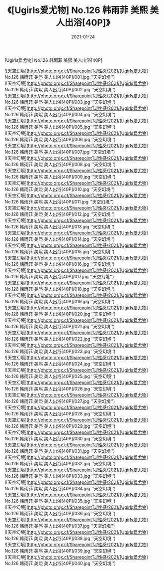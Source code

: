 ﻿---
layout: post
title:  《[Ugirls爱尤物] No.126 韩雨菲 美熙 美人出浴[40P]》
date:   2021-01-24
img: http://photo.orgx.cf/SharepointTJ/性感/2021/[Ugirls爱尤物] No.126 韩雨菲 美熙 美人出浴[40P]/000.jpg
categories: [美女, 性感, 泳衣]
---

[Ugirls爱尤物] No.126 韩雨菲 美熙 美人出浴[40P]



![天空幻境](http://photo.orgx.cf/SharepointTJ/性感/2021/[Ugirls爱尤物] No.126 韩雨菲 美熙 美人出浴[40P]/001.jpg ''天空幻境'') <br>
![天空幻境](http://photo.orgx.cf/SharepointTJ/性感/2021/[Ugirls爱尤物] No.126 韩雨菲 美熙 美人出浴[40P]/002.jpg ''天空幻境'') <br>
![天空幻境](http://photo.orgx.cf/SharepointTJ/性感/2021/[Ugirls爱尤物] No.126 韩雨菲 美熙 美人出浴[40P]/003.jpg ''天空幻境'') <br>
![天空幻境](http://photo.orgx.cf/SharepointTJ/性感/2021/[Ugirls爱尤物] No.126 韩雨菲 美熙 美人出浴[40P]/004.jpg ''天空幻境'') <br>
![天空幻境](http://photo.orgx.cf/SharepointTJ/性感/2021/[Ugirls爱尤物] No.126 韩雨菲 美熙 美人出浴[40P]/005.jpg ''天空幻境'') <br>
![天空幻境](http://photo.orgx.cf/SharepointTJ/性感/2021/[Ugirls爱尤物] No.126 韩雨菲 美熙 美人出浴[40P]/006.jpg ''天空幻境'') <br>
![天空幻境](http://photo.orgx.cf/SharepointTJ/性感/2021/[Ugirls爱尤物] No.126 韩雨菲 美熙 美人出浴[40P]/007.jpg ''天空幻境'') <br>
![天空幻境](http://photo.orgx.cf/SharepointTJ/性感/2021/[Ugirls爱尤物] No.126 韩雨菲 美熙 美人出浴[40P]/008.jpg ''天空幻境'') <br>
![天空幻境](http://photo.orgx.cf/SharepointTJ/性感/2021/[Ugirls爱尤物] No.126 韩雨菲 美熙 美人出浴[40P]/009.jpg ''天空幻境'') <br>
![天空幻境](http://photo.orgx.cf/SharepointTJ/性感/2021/[Ugirls爱尤物] No.126 韩雨菲 美熙 美人出浴[40P]/010.jpg ''天空幻境'') <br>
![天空幻境](http://photo.orgx.cf/SharepointTJ/性感/2021/[Ugirls爱尤物] No.126 韩雨菲 美熙 美人出浴[40P]/011.jpg ''天空幻境'') <br>
![天空幻境](http://photo.orgx.cf/SharepointTJ/性感/2021/[Ugirls爱尤物] No.126 韩雨菲 美熙 美人出浴[40P]/012.jpg ''天空幻境'') <br>
![天空幻境](http://photo.orgx.cf/SharepointTJ/性感/2021/[Ugirls爱尤物] No.126 韩雨菲 美熙 美人出浴[40P]/013.jpg ''天空幻境'') <br>
![天空幻境](http://photo.orgx.cf/SharepointTJ/性感/2021/[Ugirls爱尤物] No.126 韩雨菲 美熙 美人出浴[40P]/014.jpg ''天空幻境'') <br>
![天空幻境](http://photo.orgx.cf/SharepointTJ/性感/2021/[Ugirls爱尤物] No.126 韩雨菲 美熙 美人出浴[40P]/015.jpg ''天空幻境'') <br>
![天空幻境](http://photo.orgx.cf/SharepointTJ/性感/2021/[Ugirls爱尤物] No.126 韩雨菲 美熙 美人出浴[40P]/016.jpg ''天空幻境'') <br>
![天空幻境](http://photo.orgx.cf/SharepointTJ/性感/2021/[Ugirls爱尤物] No.126 韩雨菲 美熙 美人出浴[40P]/017.jpg ''天空幻境'') <br>
![天空幻境](http://photo.orgx.cf/SharepointTJ/性感/2021/[Ugirls爱尤物] No.126 韩雨菲 美熙 美人出浴[40P]/018.jpg ''天空幻境'') <br>
![天空幻境](http://photo.orgx.cf/SharepointTJ/性感/2021/[Ugirls爱尤物] No.126 韩雨菲 美熙 美人出浴[40P]/019.jpg ''天空幻境'') <br>
![天空幻境](http://photo.orgx.cf/SharepointTJ/性感/2021/[Ugirls爱尤物] No.126 韩雨菲 美熙 美人出浴[40P]/020.jpg ''天空幻境'') <br>
![天空幻境](http://photo.orgx.cf/SharepointTJ/性感/2021/[Ugirls爱尤物] No.126 韩雨菲 美熙 美人出浴[40P]/021.jpg ''天空幻境'') <br>
![天空幻境](http://photo.orgx.cf/SharepointTJ/性感/2021/[Ugirls爱尤物] No.126 韩雨菲 美熙 美人出浴[40P]/022.jpg ''天空幻境'') <br>
![天空幻境](http://photo.orgx.cf/SharepointTJ/性感/2021/[Ugirls爱尤物] No.126 韩雨菲 美熙 美人出浴[40P]/023.jpg ''天空幻境'') <br>
![天空幻境](http://photo.orgx.cf/SharepointTJ/性感/2021/[Ugirls爱尤物] No.126 韩雨菲 美熙 美人出浴[40P]/024.jpg ''天空幻境'') <br>
![天空幻境](http://photo.orgx.cf/SharepointTJ/性感/2021/[Ugirls爱尤物] No.126 韩雨菲 美熙 美人出浴[40P]/025.jpg ''天空幻境'') <br>
![天空幻境](http://photo.orgx.cf/SharepointTJ/性感/2021/[Ugirls爱尤物] No.126 韩雨菲 美熙 美人出浴[40P]/026.jpg ''天空幻境'') <br>
![天空幻境](http://photo.orgx.cf/SharepointTJ/性感/2021/[Ugirls爱尤物] No.126 韩雨菲 美熙 美人出浴[40P]/027.jpg ''天空幻境'') <br>
![天空幻境](http://photo.orgx.cf/SharepointTJ/性感/2021/[Ugirls爱尤物] No.126 韩雨菲 美熙 美人出浴[40P]/028.jpg ''天空幻境'') <br>
![天空幻境](http://photo.orgx.cf/SharepointTJ/性感/2021/[Ugirls爱尤物] No.126 韩雨菲 美熙 美人出浴[40P]/029.jpg ''天空幻境'') <br>
![天空幻境](http://photo.orgx.cf/SharepointTJ/性感/2021/[Ugirls爱尤物] No.126 韩雨菲 美熙 美人出浴[40P]/030.jpg ''天空幻境'') <br>
![天空幻境](http://photo.orgx.cf/SharepointTJ/性感/2021/[Ugirls爱尤物] No.126 韩雨菲 美熙 美人出浴[40P]/031.jpg ''天空幻境'') <br>
![天空幻境](http://photo.orgx.cf/SharepointTJ/性感/2021/[Ugirls爱尤物] No.126 韩雨菲 美熙 美人出浴[40P]/032.jpg ''天空幻境'') <br>
![天空幻境](http://photo.orgx.cf/SharepointTJ/性感/2021/[Ugirls爱尤物] No.126 韩雨菲 美熙 美人出浴[40P]/033.jpg ''天空幻境'') <br>
![天空幻境](http://photo.orgx.cf/SharepointTJ/性感/2021/[Ugirls爱尤物] No.126 韩雨菲 美熙 美人出浴[40P]/034.jpg ''天空幻境'') <br>
![天空幻境](http://photo.orgx.cf/SharepointTJ/性感/2021/[Ugirls爱尤物] No.126 韩雨菲 美熙 美人出浴[40P]/035.jpg ''天空幻境'') <br>
![天空幻境](http://photo.orgx.cf/SharepointTJ/性感/2021/[Ugirls爱尤物] No.126 韩雨菲 美熙 美人出浴[40P]/036.jpg ''天空幻境'') <br>
![天空幻境](http://photo.orgx.cf/SharepointTJ/性感/2021/[Ugirls爱尤物] No.126 韩雨菲 美熙 美人出浴[40P]/037.jpg ''天空幻境'') <br>
![天空幻境](http://photo.orgx.cf/SharepointTJ/性感/2021/[Ugirls爱尤物] No.126 韩雨菲 美熙 美人出浴[40P]/038.jpg ''天空幻境'') <br>
![天空幻境](http://photo.orgx.cf/SharepointTJ/性感/2021/[Ugirls爱尤物] No.126 韩雨菲 美熙 美人出浴[40P]/039.jpg ''天空幻境'') <br>
![天空幻境](http://photo.orgx.cf/SharepointTJ/性感/2021/[Ugirls爱尤物] No.126 韩雨菲 美熙 美人出浴[40P]/040.jpg ''天空幻境'') <br>